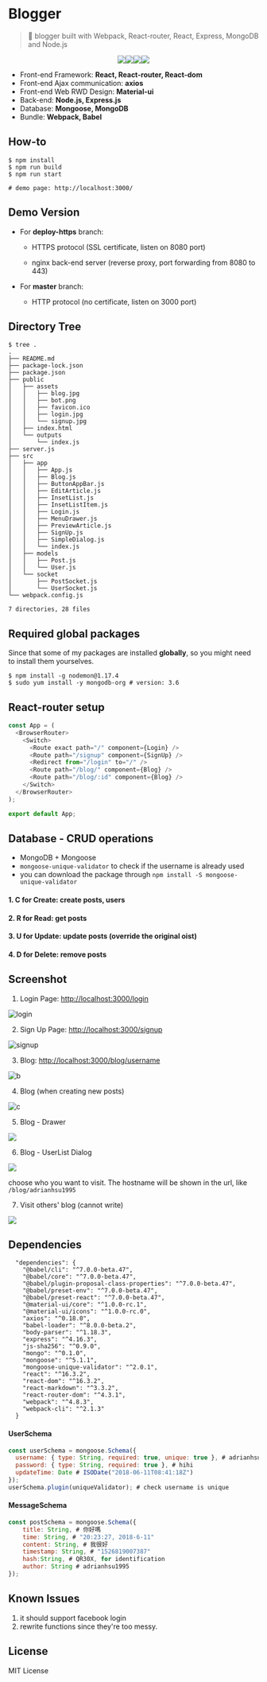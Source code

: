 # Blogger

> 🏃 blogger built with Webpack, React-router, React, Express, MongoDB and Node.js


<p align=center>
<a target="_blank" href="https://npmjs.org/package/life-commit" title="NPM version"><img src="https://img.shields.io/npm/v/life-commit.svg"></a><a target="_blank" href="http://nodejs.org/download/" title="Node version"><img src="https://img.shields.io/badge/node.js-%3E=_6.0-green.svg"></a><a target="_blank" href="https://opensource.org/licenses/MIT" title="License: MIT"><img src="https://img.shields.io/badge/License-MIT-blue.svg"></a><a target="_blank" href="http://makeapullrequest.com" title="PRs Welcome"><img src="https://img.shields.io/badge/PRs-welcome-brightgreen.svg"></a>
</p>  




- Front-end Framework: **React, React-router, React-dom**
- Front-end Ajax communication: **axios**
- Front-end Web RWD Design: **Material-ui**
- Back-end: **Node.js, Express.js**
- Database: **Mongoose, MongoDB**
- Bundle: **Webpack, Babel**



## How-to

```Shell
$ npm install 
$ npm run build
$ npm run start 

# demo page: http://localhost:3000/
```



## Demo Version

* For **deploy-https** branch: 

  * HTTPS protocol (SSL certificate, listen on 8080 port)

  * nginx back-end server (reverse proxy, port forwarding from 8080 to 443)

    

* For **master** branch: 

  * HTTP protocol (no certificate, listen on 3000 port)



## Directory Tree

```
$ tree .
.
├── README.md
├── package-lock.json
├── package.json
├── public
│   ├── assets
│   │   ├── blog.jpg
│   │   ├── bot.png
│   │   ├── favicon.ico
│   │   ├── login.jpg
│   │   └── signup.jpg
│   ├── index.html
│   └── outputs
│       └── index.js
├── server.js
├── src
│   ├── app
│   │   ├── App.js
│   │   ├── Blog.js
│   │   ├── ButtonAppBar.js
│   │   ├── EditArticle.js
│   │   ├── InsetList.js
│   │   ├── InsetListItem.js
│   │   ├── Login.js
│   │   ├── MenuDrawer.js
│   │   ├── PreviewArticle.js
│   │   ├── SignUp.js
│   │   ├── SimpleDialog.js
│   │   └── index.js
│   ├── models
│   │   ├── Post.js
│   │   └── User.js
│   └── socket
│       ├── PostSocket.js
│       └── UserSocket.js
└── webpack.config.js

7 directories, 28 files
```



## Required global packages

Since that some of my packages are installed **globally**, so you might need to install them yourselves.

```shell
$ npm install -g nodemon@1.17.4
$ sudo yum install -y mongodb-org # version: 3.6
```



## React-router setup

```javascript
const App = (
  <BrowserRouter>
    <Switch>
      <Route exact path="/" component={Login} />
      <Route path="/signup" component={SignUp} />
      <Redirect from="/login" to="/" />
      <Route path="/blog/" component={Blog} />
      <Route path="/blog/:id" component={Blog} />
    </Switch>
  </BrowserRouter>
);

export default App;
```

## Database - CRUD operations

- MongoDB + Mongoose
- `mongoose-unique-validator` to check if the username is already used
- you can download the package through `npm install -S mongoose-unique-validator`



#### 1. C for Create: create posts, users

#### 2. R for Read: get posts 

#### 3. U for Update: update posts (override the original oist)

#### 4. D for Delete: remove posts



## Screenshot

1. Login Page: [http://localhost:3000/login](http://localhost:3000/login)

![login](img/login.png)

2. Sign Up Page: [http://localhost:3000/signup](http://localhost:3000/signup)

![signup](img/signup.png)

3. Blog: [http://localhost:3000/blog/username](http://localhost:3000/blog/username)

![b](./img/update-delete.png)



4. Blog (when creating new posts)

![c](./img/put.png)

5. Blog - Drawer

![](img/drawer.png)



6. Blog - UserList Dialog

![](./img/visitor.png)

choose who you want to visit. The hostname will be shown in the url, like `/blog/adrianhsu1995`

7. Visit others' blog (cannot write)

![](./img/visit.png)

## Dependencies

```
  "dependencies": {
    "@babel/cli": "^7.0.0-beta.47",
    "@babel/core": "^7.0.0-beta.47",
    "@babel/plugin-proposal-class-properties": "^7.0.0-beta.47",
    "@babel/preset-env": "^7.0.0-beta.47",
    "@babel/preset-react": "^7.0.0-beta.47",
    "@material-ui/core": "^1.0.0-rc.1",
    "@material-ui/icons": "^1.0.0-rc.0",
    "axios": "^0.18.0",
    "babel-loader": "^8.0.0-beta.2",
    "body-parser": "^1.18.3",
    "express": "^4.16.3",
    "js-sha256": "^0.9.0",
    "mongo": "^0.1.0",
    "mongoose": "^5.1.1",
    "mongoose-unique-validator": "^2.0.1",
    "react": "^16.3.2",
    "react-dom": "^16.3.2",
    "react-markdown": "^3.3.2",
    "react-router-dom": "^4.3.1",
    "webpack": "^4.8.3",
    "webpack-cli": "^2.1.3"
  }
```



#### UserSchema

```javascript
const userSchema = mongoose.Schema({
  username: { type: String, required: true, unique: true }, # adrianhsu1995
  password: { type: String, required: true }, # hihi
  updateTime: Date # ISODate("2018-06-11T08:41:18Z")
});
userSchema.plugin(uniqueValidator); # check username is unique
```

#### MessageSchema

```Javascript
const postSchema = mongoose.Schema({
    title: String, # 你好嗎
    time: String, # "20:23:27, 2018-6-11"
    content: String, # 我很好
    timestamp: String, # "1526819007387"
    hash:String, # QR30X, for identification
    author: String # adrianhsu1995
});
```

## Known Issues

1. it should support facebook login
2. rewrite functions since they're too messy.



## License

MIT License
